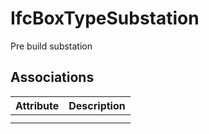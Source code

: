 IfcBoxTypeSubstation
====================
Pre build substation


Associations
------------
| Attribute   | Description   |
|-------------|---------------|
|             |               |
|             |               |

